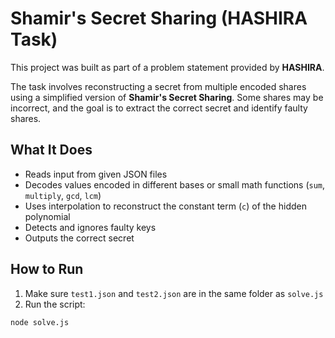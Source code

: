 # Shamir's Secret Sharing (HASHIRA Task)

This project was built as part of a problem statement provided by **HASHIRA**.

The task involves reconstructing a secret from multiple encoded shares using a simplified version of **Shamir's Secret Sharing**. Some shares may be incorrect, and the goal is to extract the correct secret and identify faulty shares.

## What It Does

- Reads input from given JSON files
- Decodes values encoded in different bases or small math functions (`sum`, `multiply`, `gcd`, `lcm`)
- Uses interpolation to reconstruct the constant term (`c`) of the hidden polynomial
- Detects and ignores faulty keys
- Outputs the correct secret

## How to Run

1. Make sure `test1.json` and `test2.json` are in the same folder as `solve.js`
2. Run the script:

```bash
node solve.js

